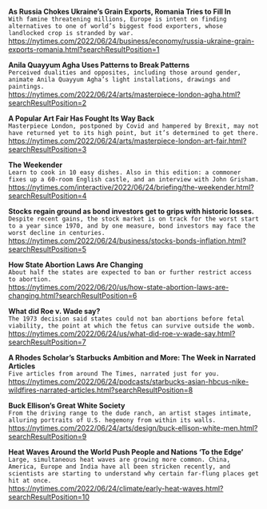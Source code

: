 **As Russia Chokes Ukraine’s Grain Exports, Romania Tries to Fill In**\
`With famine threatening millions, Europe is intent on finding alternatives to one of world’s biggest food exporters, whose landlocked crop is stranded by war.`\
https://nytimes.com/2022/06/24/business/economy/russia-ukraine-grain-exports-romania.html?searchResultPosition=1

**Anila Quayyum Agha Uses Patterns to Break Patterns**\
`Perceived dualities and opposites, including those around gender, animate Anila Quayyum Agha’s light installations, drawings and paintings.`\
https://nytimes.com/2022/06/24/arts/masterpiece-london-agha.html?searchResultPosition=2

**A Popular Art Fair Has Fought Its Way Back**\
`Masterpiece London, postponed by Covid and hampered by Brexit, may not have returned yet to its high point, but it’s determined to get there.`\
https://nytimes.com/2022/06/24/arts/masterpiece-london-art-fair.html?searchResultPosition=3

**The Weekender**\
`Learn to cook in 10 easy dishes. Also in this edition: a commoner fixes up a 60-room English castle, and an interview with John Grisham.`\
https://nytimes.com/interactive/2022/06/24/briefing/the-weekender.html?searchResultPosition=4

**Stocks regain ground as bond investors get to grips with historic losses.**\
`Despite recent gains, the stock market is on track for the worst start to a year since 1970, and by one measure, bond investors may face the worst decline in centuries.`\
https://nytimes.com/2022/06/24/business/stocks-bonds-inflation.html?searchResultPosition=5

**How State Abortion Laws Are Changing**\
`About half the states are expected to ban or further restrict access to abortion.`\
https://nytimes.com/2022/06/20/us/how-state-abortion-laws-are-changing.html?searchResultPosition=6

**What did Roe v. Wade say?**\
`The 1973 decision said states could not ban abortions before fetal viability, the point at which the fetus can survive outside the womb.`\
https://nytimes.com/2022/06/24/us/what-did-roe-v-wade-say.html?searchResultPosition=7

**A Rhodes Scholar’s Starbucks Ambition and More: The Week in Narrated Articles**\
`Five articles from around The Times, narrated just for you.`\
https://nytimes.com/2022/06/24/podcasts/starbucks-asian-hbcus-nike-wildfires-narrated-articles.html?searchResultPosition=8

**Buck Ellison’s Great White Society**\
`From the driving range to the dude ranch, an artist stages intimate, alluring portraits of U.S. hegemony from within its walls.`\
https://nytimes.com/2022/06/24/arts/design/buck-ellison-white-men.html?searchResultPosition=9

**Heat Waves Around the World Push People and Nations ‘To the Edge’**\
`Large, simultaneous heat waves are growing more common. China, America, Europe and India have all been stricken recently, and scientists are starting to understand why certain far-flung places get hit at once.`\
https://nytimes.com/2022/06/24/climate/early-heat-waves.html?searchResultPosition=10

